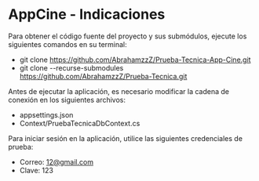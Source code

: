 # AppCine - Indicaciones
Para obtener el código fuente del proyecto y sus submódulos, ejecute los siguientes comandos en su terminal:
- git clone https://github.com/AbrahamzzZ/Prueba-Tecnica-App-Cine.git
- git clone --recurse-submodules https://github.com/AbrahamzzZ/Prueba-Tecnica.git

Antes de ejecutar la aplicación, es necesario modificar la cadena de conexión en los siguientes archivos:
- appsettings.json
- Context/PruebaTecnicaDbContext.cs

Para iniciar sesión en la aplicación, utilice las siguientes credenciales de prueba:
- Correo: 12@gmail.com
- Clave: 123
